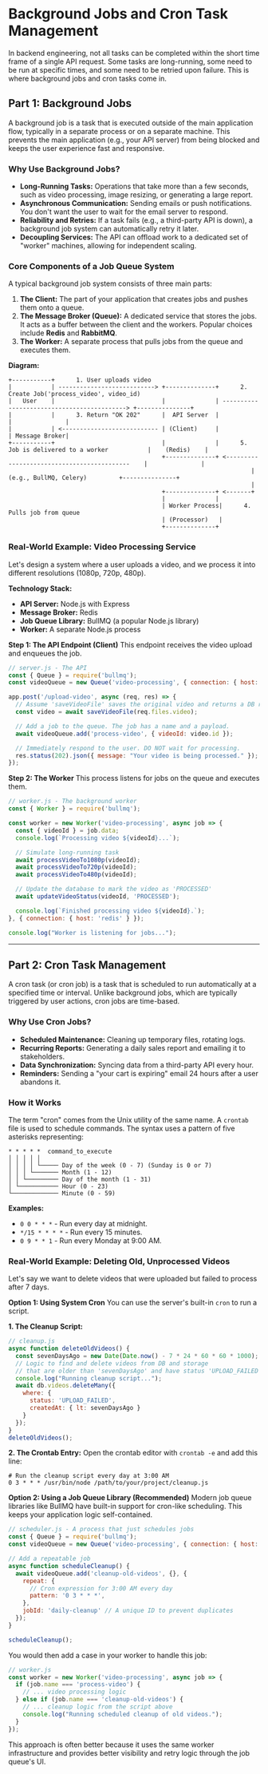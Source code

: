 # Background Jobs and Cron Task Management

In backend engineering, not all tasks can be completed within the short time frame of a single API request. Some tasks are long-running, some need to be run at specific times, and some need to be retried upon failure. This is where background jobs and cron tasks come in.

## Part 1: Background Jobs

A background job is a task that is executed outside of the main application flow, typically in a separate process or on a separate machine. This prevents the main application (e.g., your API server) from being blocked and keeps the user experience fast and responsive.

### Why Use Background Jobs?

-   **Long-Running Tasks:** Operations that take more than a few seconds, such as video processing, image resizing, or generating a large report.
-   **Asynchronous Communication:** Sending emails or push notifications. You don't want the user to wait for the email server to respond.
-   **Reliability and Retries:** If a task fails (e.g., a third-party API is down), a background job system can automatically retry it later.
-   **Decoupling Services:** The API can offload work to a dedicated set of "worker" machines, allowing for independent scaling.

### Core Components of a Job Queue System

A typical background job system consists of three main parts:

1.  **The Client:** The part of your application that creates jobs and pushes them onto a queue.
2.  **The Message Broker (Queue):** A dedicated service that stores the jobs. It acts as a buffer between the client and the workers. Popular choices include **Redis** and **RabbitMQ**.
3.  **The Worker:** A separate process that pulls jobs from the queue and executes them.

**Diagram:**
```
+-----------+      1. User uploads video
|           | ---------------------------> +--------------+      2. Create Job('process_video', video_id)
|   User    |                              |              | -------------------------------------------> +---------------+
|           |      3. Return "OK 202"      |  API Server  |                                                |               |
|           | <--------------------------- | (Client)     |                                                | Message Broker|
+-----------+                              |              |      5. Job is delivered to a worker           |    (Redis)    |
                                           +--------------+ <-------------------------------------------    |               |
                                                                    |         (e.g., BullMQ, Celery)         +---------------+
                                                                    |
                                           +--------------+ <-------+
                                           |              |
                                           | Worker Process|      4. Pulls job from queue
                                           | (Processor)   |
                                           +--------------+
```

### Real-World Example: Video Processing Service

Let's design a system where a user uploads a video, and we process it into different resolutions (1080p, 720p, 480p).

**Technology Stack:**
-   **API Server:** Node.js with Express
-   **Message Broker:** Redis
-   **Job Queue Library:** BullMQ (a popular Node.js library)
-   **Worker:** A separate Node.js process

**Step 1: The API Endpoint (Client)**
This endpoint receives the video upload and enqueues the job.
```javascript
// server.js - The API
const { Queue } = require('bullmq');
const videoQueue = new Queue('video-processing', { connection: { host: 'redis' } });

app.post('/upload-video', async (req, res) => {
  // Assume 'saveVideoFile' saves the original video and returns a DB record
  const video = await saveVideoFile(req.files.video);

  // Add a job to the queue. The job has a name and a payload.
  await videoQueue.add('process-video', { videoId: video.id });

  // Immediately respond to the user. DO NOT wait for processing.
  res.status(202).json({ message: "Your video is being processed." });
});
```

**Step 2: The Worker**
This process listens for jobs on the queue and executes them.
```javascript
// worker.js - The background worker
const { Worker } = require('bullmq');

const worker = new Worker('video-processing', async job => {
  const { videoId } = job.data;
  console.log(`Processing video ${videoId}...`);

  // Simulate long-running task
  await processVideoTo1080p(videoId);
  await processVideoTo720p(videoId);
  await processVideoTo480p(videoId);

  // Update the database to mark the video as 'PROCESSED'
  await updateVideoStatus(videoId, 'PROCESSED');

  console.log(`Finished processing video ${videoId}.`);
}, { connection: { host: 'redis' } });

console.log("Worker is listening for jobs...");
```

---

## Part 2: Cron Task Management

A cron task (or cron job) is a task that is scheduled to run automatically at a specified time or interval. Unlike background jobs, which are typically triggered by user actions, cron jobs are time-based.

### Why Use Cron Jobs?

-   **Scheduled Maintenance:** Cleaning up temporary files, rotating logs.
-   **Recurring Reports:** Generating a daily sales report and emailing it to stakeholders.
-   **Data Synchronization:** Syncing data from a third-party API every hour.
-   **Reminders:** Sending a "your cart is expiring" email 24 hours after a user abandons it.

### How it Works

The term "cron" comes from the Unix utility of the same name. A `crontab` file is used to schedule commands. The syntax uses a pattern of five asterisks representing:

```
* * * * *  command_to_execute
│ │ │ │ │
│ │ │ │ └───── Day of the week (0 - 7) (Sunday is 0 or 7)
│ │ │ └─────── Month (1 - 12)
│ │ └───────── Day of the month (1 - 31)
│ └─────────── Hour (0 - 23)
└───────────── Minute (0 - 59)
```

**Examples:**
-   `0 0 * * *` - Run every day at midnight.
-   `*/15 * * * *` - Run every 15 minutes.
-   `0 9 * * 1` - Run every Monday at 9:00 AM.

### Real-World Example: Deleting Old, Unprocessed Videos

Let's say we want to delete videos that were uploaded but failed to process after 7 days.

**Option 1: Using System Cron**
You can use the server's built-in `cron` to run a script.

**1. The Cleanup Script:**
```javascript
// cleanup.js
async function deleteOldVideos() {
  const sevenDaysAgo = new Date(Date.now() - 7 * 24 * 60 * 60 * 1000);
  // Logic to find and delete videos from DB and storage
  // that are older than 'sevenDaysAgo' and have status 'UPLOAD_FAILED'
  console.log("Running cleanup script...");
  await db.videos.deleteMany({
    where: {
      status: 'UPLOAD_FAILED',
      createdAt: { lt: sevenDaysAgo }
    }
  });
}
deleteOldVideos();
```

**2. The Crontab Entry:**
Open the crontab editor with `crontab -e` and add this line:
```
# Run the cleanup script every day at 3:00 AM
0 3 * * * /usr/bin/node /path/to/your/project/cleanup.js
```

**Option 2: Using a Job Queue Library (Recommended)**
Modern job queue libraries like BullMQ have built-in support for cron-like scheduling. This keeps your application logic self-contained.

```javascript
// scheduler.js - A process that just schedules jobs
const { Queue } = require('bullmq');
const videoQueue = new Queue('video-processing', { connection: { host: 'redis' } });

// Add a repeatable job
async function scheduleCleanup() {
  await videoQueue.add('cleanup-old-videos', {}, {
    repeat: {
      // Cron expression for 3:00 AM every day
      pattern: '0 3 * * *',
    },
    jobId: 'daily-cleanup' // A unique ID to prevent duplicates
  });
}

scheduleCleanup();
```
You would then add a case in your worker to handle this job:
```javascript
// worker.js
const worker = new Worker('video-processing', async job => {
  if (job.name === 'process-video') {
    // ... video processing logic
  } else if (job.name === 'cleanup-old-videos') {
    // ... cleanup logic from the script above
    console.log("Running scheduled cleanup of old videos.");
  }
});
```
This approach is often better because it uses the same worker infrastructure and provides better visibility and retry logic through the job queue's UI.

